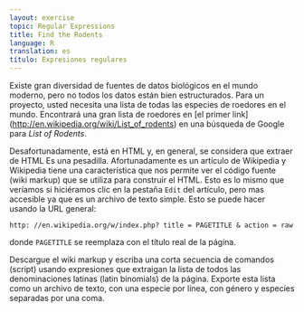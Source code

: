 ```yaml
---
layout: exercise
topic: Regular Expressions
title: Find the Rodents
language: R
translation: es
título: Expresiones regulares
---
```

Existe gran diversidad de fuentes de datos biológicos en el mundo moderno,
pero no todos los datos están bien estructurados. Para
un proyecto, usted necesita una lista de todas las especies de roedores
en el mundo. Encontrará una gran lista de roedores en [el primer
link] (http://en.wikipedia.org/wiki/List_of_rodents) en una búsqueda de Google
para *List of Rodents*.

Desafortunadamente, está en HTML y, en general, se considera que extraer de HTML
Es una pesadilla. Afortunadamente es un artículo de Wikipedia y
Wikipedia tiene una característica que nos permite ver el código fuente (wiki
markup) que se utiliza para construir el HTML. Esto es lo mismo que veríamos si hiciéramos clic en la pestaña `Edit` del artículo, pero mas accesible ya que es un
archivo de texto simple. Esto se puede hacer usando la URL general:

`http: //en.wikipedia.org/w/index.php? title = PAGETITLE & action = raw`

donde `PAGETITLE` se reemplaza con el título real de la página.

Descargue el wiki markup y escriba una corta secuencia de comandos (script) usando
expresiones que extraigan la lista de todos las denominaciones latinas (latin binomials) de la página.
Exporte esta lista como un archivo de texto, con una especie por línea, con género y especies separadas por una coma.

